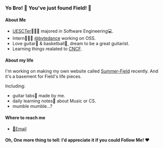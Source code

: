 ### Yo Bro! 👋 You've just found Field! 🎉 

#### About Me

- [UESCTer](https://github.com/uestcer)👨🏼‍🎓 majored in Software Engineering💻.
- Intern👷🏼‍♂️ [@bytedance](https://github.com/bytedance) working on OSS.
- Love guitar🎸 & basketball🏀, dream to be a great guitarist. 
- Learning things realated to [CNCF](https://www.cncf.io/).

#### About my life

I'm working on making my own website called [Summer-Field](summer-field.xyz) recently.
And it's a basement for Field's life pieces.

Including:
- guitar tabs🎼 made by me.
- daily learning notes📒 about Music or CS.
- mumble mumble...?

#### Where to reach me

- [📮Email](mailto:xiayejx@foxmail.com)

#### Oh, One more thing to tell: I'd appreciate it if you could Follow Me! ❤️

